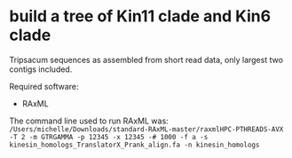 # build a tree of Kin11 clade and Kin6 clade

Tripsacum sequences as assembled from short read data, only largest two contigs included.

Required software:

- RAxML

The command line used to run RAxML was:
```/Users/michelle/Downloads/standard-RAxML-master/raxmlHPC-PTHREADS-AVX -T 2 -m GTRGAMMA -p 12345 -x 12345 -# 1000 -f a -s kinesin_homologs_TranslatorX_Prank_align.fa -n kinesin_homologs```
